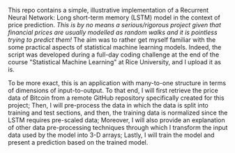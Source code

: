 This repo contains a simple, illustrative implementation of a Recurrent Neural Network: Long short-term memory (LSTM) model in the context of price prediction. *This is by no means a serious/rigorous project given that financial prices are usually modelled as random walks and it is pointless trying to predict them!* The aim was to rather get myself familiar with the some practical aspects of statistical machine learning models. Indeed, the script was developed during a full-day coding challenge at the end of the course "Statistical Machine Learning" at Rice University, and I upload it as is.

To be more exact, this is an application with many-to-one structure in terms of dimensions of input-to-output. To that end, I will first retrieve the price data of Bitcoin from a remote GitHub repository specifically created for this project; Then, I will pre-process the data in which the data is split into training and test sections, and then, the training data is normalized since the LSTM requires pre-scaled data; Moreover, I will also provide an explanation of other data pre-processing techniques through which I transform the input data used by the model into 3-D arrays; Lastly, I will train the model and present a prediction based on the trained model.
